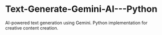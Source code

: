 # Text-Generate-Gemini-AI---Python
AI-powered text generation using Gemini. Python implementation for creative content creation.
